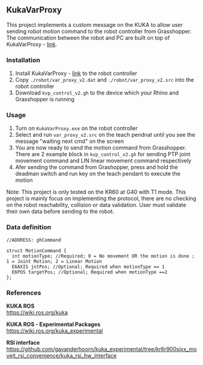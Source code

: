 ## KukaVarProxy

This project implements a custom message on the KUKA to allow user sending robot motion command to the robot controller from Grasshopper. The communication between the robot and PC are built on top of KukaVarProxy - [link](https://github.com/lionpeloux/KukavarProxy/tree/dev).

### Installation 
1. Install KukaVarProxy - [link](https://github.com/lionpeloux/KukavarProxy/tree/dev) to the robot controller
2. Copy `./robot/var_proxy_v2.dat` and `./robot/var_proxy_v2.src` into the robot controller
3. Download `kvp_control_v2.gh` to the device which your Rhino and Grasshopper is running


### Usage
1. Turn on `KukaVarProxy.exe` on the robot controller
2. Select and run `var_proxy_v2.src` on the teach pendnat until you see the message "waiting next cmd" on the screen
3. You are now ready to send the motion command from Grasshopper. There are 2 example block in `kvp_control_v2.gh` for sending PTP joint movement command and LIN linear movement command respectively
4. Afer sending the command from Grashopper, press and hold the deadman switch and run key on the teach pendant to execute the motion

Note: This project is only tested on the KR60 at G40 with T1 mode. This project is mainly focus on implementing the protocol, there are no checking on the robot reachability, collision or data validation. User must validate their own data before sending to the robot.


### Data definition

```
//ADDRESS: ghCommand

struct MotionCommand {  
  int motionType; //Required; 0 = No movement OR the motion is done ; 1 = Joint Motion; 2 = Linear Motion           
  E6AXIS jntPos; //Optional; Required when motionType == 1
  E6POS targetPos; //Optional; Required when motionType ==2       
};

```

### References
**KUKA ROS** <br>
https://wiki.ros.org/kuka

**KUKA ROS -  Experimental Packages** <br>
https://wiki.ros.org/kuka_experimental

**RSI interface** <br>
https://github.com/gavanderhoorn/kuka_experimental/tree/kr6r900sixx_moveit_rsi_convenience/kuka_rsi_hw_interface
